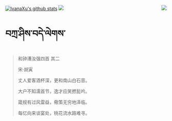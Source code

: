 [![IvanaXu's github stats](https://github-readme-stats.vercel.app/api?username=IvanaXu&show_icons=true&theme=vue-dark)](https://github.com/anuraghazra/github-readme-stats)
<img align="right" src="https://github-readme-stats.vercel.app/api/top-langs/?username=IvanaXu&langs_count=8&theme=graywhite" />
<img src="https://github-readme-stats.vercel.app/api/wakatime?username=IvanaXu&layout=compact&langs_count=8&theme=vue-dark&custom_title=Programming~Times/SinceJul.29.2021" />
# བཀྲ་ཤིས་བདེ་ལེགས་
> 和钟漕汝强四首 其二
>
> 宋·胡寅
>
> 丈人爱客酒杯深，更和南山白石音。
> 
> 大户不知濡首节，逸才应笑撚髭吟。
> 
> 箴规有过风雷益，儆策无穷地泽临。
> 
> 每忆向来谈宴处，桃花流水路难寻。